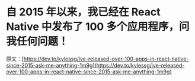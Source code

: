 # 自 2015 年以来，我已经在 React Native 中发布了 100 多个应用程序，问我任何问题！

原文：[https://dev.to/kylessg/ive-released-over-100-apps-in-react-native-since-2015-ask-me-anything-1m9g](https://dev.to/kylessg/ive-released-over-100-apps-in-react-native-since-2015-ask-me-anything-1m9g)